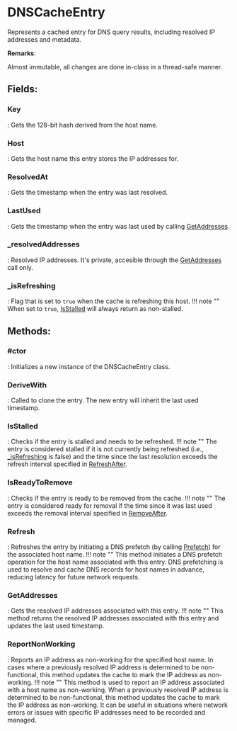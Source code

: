 # DNSCacheEntry

Represents a cached entry for DNS query results, including resolved IP addresses and metadata. 

**Remarks**:

Almost immutable, all changes are done in-class in a thread-safe manner. 

## **Fields**:
### **Key**
: Gets the 128-bit hash derived from the host name. 
### **Host**
: Gets the host name this entry stores the IP addresses for. 
### **ResolvedAt**
: Gets the timestamp when the entry was last resolved. 
### **LastUsed**
: Gets the timestamp when the entry was last used by calling [GetAddresses](../Cache/DNSCacheEntry.md#getaddresses). 
### **_resolvedAddresses**
: Resolved IP addresses. It's private, accesible through the [GetAddresses](../Cache/DNSCacheEntry.md#getaddresses) call only. 
### **_isRefreshing**
: Flag that is set to `true` when the cache is refreshing this host. 
	!!! note ""
		When set to `true`, [IsStalled](../Cache/DNSCacheEntry.md#isstalled) will always return as non-stalled. 

## **Methods**:

### **#ctor**
: Initializes a new instance of the DNSCacheEntry class. 

### **DeriveWith**
: Called to clone the entry. The new entry will inherit the last used timestamp. 

### **IsStalled**
: Checks if the entry is stalled and needs to be refreshed. 
	!!! note ""
		The entry is considered stalled if it is not currently being refreshed (i.e., [_isRefreshing](../Cache/DNSCacheEntry.md#_isrefreshing) is false) and the time since the last resolution exceeds the refresh interval specified in [RefreshAfter](../Cache/DNSCacheOptions.md#refreshafter). 


### **IsReadyToRemove**
: Checks if the entry is ready to be removed from the cache. 
	!!! note ""
		The entry is considered ready for removal if the time since it was last used exceeds the removal interval specified in [RemoveAfter](../Cache/DNSCacheOptions.md#removeafter). 


### **Refresh**
: Refreshes the entry by initiating a DNS prefetch (by calling [Prefetch](../Cache/DNSCache.md#prefetch)) for the associated host name. 
	!!! note ""
		This method initiates a DNS prefetch operation for the host name associated with this entry. DNS prefetching is used to resolve and cache DNS records for host names in advance, reducing latency for future network requests. 


### **GetAddresses**
: Gets the resolved IP addresses associated with this entry. 
	!!! note ""
		This method returns the resolved IP addresses associated with this entry and updates the last used timestamp. 


### **ReportNonWorking**
: Reports an IP address as non-working for the specified host name. In cases where a previously resolved IP address is determined to be non-functional, this method updates the cache to mark the IP address as non-working. 
	!!! note ""
		This method is used to report an IP address associated with a host name as non-working. When a previously resolved IP address is determined to be non-functional, this method updates the cache to mark the IP address as non-working. It can be useful in situations where network errors or issues with specific IP addresses need to be recorded and managed. 
